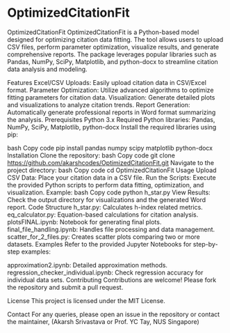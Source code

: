 # OptimizedCitationFit


OptimizedCitationFit
OptimizedCitationFit is a Python-based model designed for optimizing citation data fitting. The tool allows users to upload CSV files, perform parameter optimization, visualize results, and generate comprehensive reports. The package leverages popular libraries such as Pandas, NumPy, SciPy, Matplotlib, and python-docx to streamline citation data analysis and modeling.

Features
Excel/CSV Uploads: Easily upload citation data in CSV/Excel format.
Parameter Optimization: Utilize advanced algorithms to optimize fitting parameters for citation data.
Visualization: Generate detailed plots and visualizations to analyze citation trends.
Report Generation: Automatically generate professional reports in Word format summarizing the analysis.
Prerequisites
Python 3.x
Required Python libraries: Pandas, NumPy, SciPy, Matplotlib, python-docx
Install the required libraries using pip:

bash
Copy code
pip install pandas numpy scipy matplotlib python-docx
Installation
Clone the repository:
bash
Copy code
git clone https://github.com/akarshcodes/OptimizedCitationFit.git
Navigate to the project directory:
bash
Copy code
cd OptimizedCitationFit
Usage
Upload CSV Data: Place your citation data in a CSV file.
Run the Scripts: Execute the provided Python scripts to perform data fitting, optimization, and visualization.
Example:
bash
Copy code
python h_star.py
View Results: Check the output directory for visualizations and the generated Word report.
Code Structure
h_star.py: Calculates h-index related metrics.
eq_calculator.py: Equation-based calculations for citation analysis.
plotsFINAL.ipynb: Notebook for generating final plots.
final_file_handling.ipynb: Handles file processing and data management.
scatter_for_2_files.py: Creates scatter plots comparing two or more datasets.
Examples
Refer to the provided Jupyter Notebooks for step-by-step examples:

approximation2.ipynb: Detailed approximation methods.
regression_checker_individual.ipynb: Check regression accuracy for individual data sets.
Contributing
Contributions are welcome! Please fork the repository and submit a pull request.

License
This project is licensed under the MIT License.

Contact
For any queries, please open an issue in the repository or contact the maintainer, (Akarsh Srivastava or Prof. YC Tay, NUS Singapore)
